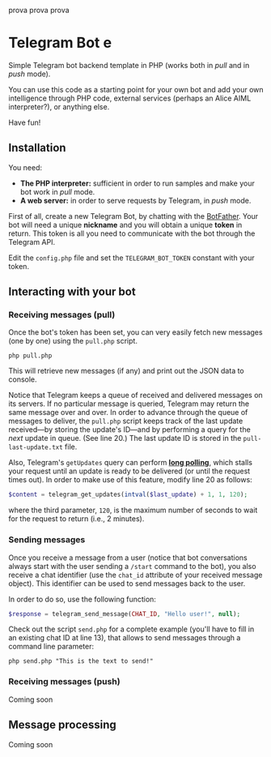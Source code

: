 prova prova prova

# Telegram Bot e

Simple Telegram bot backend template in PHP (works both in *pull* and in *push* mode).

You can use this code as a starting point for your own bot and add your own intelligence through PHP code, external services (perhaps an Alice AIML interpreter?), or anything else.

Have fun!

## Installation

You need:

* **The PHP interpreter:** sufficient in order to run samples and make your bot work in *pull* mode.
* **A web server:** in order to serve requests by Telegram, in *push* mode.

First of all, create a new Telegram Bot, by chatting with the [BotFather](http://telegram.me/BotFather). Your bot will need a unique **nickname** and you will obtain a unique **token** in return.
This token is all you need to communicate with the bot through the Telegram API.

Edit the `config.php` file and set the `TELEGRAM_BOT_TOKEN` constant with your token.

## Interacting with your bot

### Receiving messages (pull)

Once the bot's token has been set, you can very easily fetch new messages (one by one) using the `pull.php` script.

```
php pull.php
```

This will retrieve new messages (if any) and print out the JSON data to console.

Notice that Telegram keeps a queue of received and delivered messages on its servers.
If no particular message is queried, Telegram may return the same message over and over.
In order to advance through the queue of messages to deliver, the `pull.php` script keeps track of the last update received—by storing the update's ID—and by performing a query for the *next* update in queue. (See line 20.)
The last update ID is stored in the `pull-last-update.txt` file.

Also, Telegram's `getUpdates` query can perform **[long polling](https://core.telegram.org/bots/api#getupdates)**, which stalls your request until an update is ready to be delivered (or until the request times out).
In order to make use of this feature, modify line 20 as follows:

```php
$content = telegram_get_updates(intval($last_update) + 1, 1, 120);
```

where the third parameter, `120`, is the maximum number of seconds to wait for the request to return (i.e., 2 minutes).

### Sending messages

Once you receive a message from a user (notice that bot conversations always start with the user sending a `/start` command to the bot), you also receive a chat identifier (use the `chat_id` attribute of your received message object).
This identifier can be used to send messages back to the user.

In order to do so, use the following function:

```php
$response = telegram_send_message(CHAT_ID, "Hello user!", null);
```

Check out the script `send.php` for a complete example (you'll have to fill in an existing chat ID at line 13), that allows to send messages through a command line parameter:

```
php send.php "This is the text to send!"
```

### Receiving messages (push)

Coming soon

## Message processing

Coming soon
